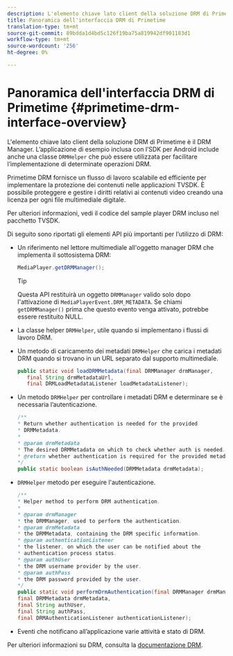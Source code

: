```yaml
---
description: L'elemento chiave lato client della soluzione DRM di Primetime è il DRM Manager. L’applicazione di esempio inclusa con l’SDK per Android include anche una classe DRMHelper che può essere utilizzata per facilitare l’implementazione di determinate operazioni DRM.
title: Panoramica dell'interfaccia DRM di Primetime
translation-type: tm+mt
source-git-commit: 89bdda1d4bd5c126f19ba75a819942df901183d1
workflow-type: tm+mt
source-wordcount: '256'
ht-degree: 0%

---
```



# Panoramica dell&#39;interfaccia DRM di Primetime {#primetime-drm-interface-overview}

L&#39;elemento chiave lato client della soluzione DRM di Primetime è il DRM Manager. L’applicazione di esempio inclusa con l’SDK per Android include anche una classe `DRMHelper` che può essere utilizzata per facilitare l’implementazione di determinate operazioni DRM.

<!--<a id="section_4DD54E085AB345FE9BE00865E56B28DB"></a>-->

Primetime DRM fornisce un flusso di lavoro scalabile ed efficiente per implementare la protezione dei contenuti nelle applicazioni TVSDK. È possibile proteggere e gestire i diritti relativi ai contenuti video creando una licenza per ogni file multimediale digitale.

Per ulteriori informazioni, vedi il codice del sample player DRM incluso nel pacchetto TVSDK.

Di seguito sono riportati gli elementi API più importanti per l’utilizzo di DRM:

* Un riferimento nel lettore multimediale all&#39;oggetto manager DRM che implementa il sottosistema DRM:

   ```java
   MediaPlayer.getDRMManager();
   ```

   >[!TIP]
   >
   >Questa API restituirà un oggetto `DRMManager` valido solo dopo l&#39;attivazione di `MediaPlayerEvent.DRM_METADATA`. Se chiami `getDRMManager()` prima che questo evento venga attivato, potrebbe essere restituito NULL.

* La classe helper `DRMHelper`, utile quando si implementano i flussi di lavoro DRM.
* Un metodo di caricamento dei metadati `DRMHelper` che carica i metadati DRM quando si trovano in un URL separato dal supporto multimediale.

   ```java
   public static void loadDRMMetadata(final DRMManager drmManager,  
      final String drmMetadataUrl,  
      final DRMLoadMetadataListener loadMetadataListener);
   ```

* Un metodo `DRMHelper` per controllare i metadati DRM e determinare se è necessaria l’autenticazione.

   ```java
   /** 
   * Return whether authentication is needed for the provided 
   * DRMMetadata. 
   * 
   * @param drmMetadata 
   * The desired DRMMetadata on which to check whether auth is needed. 
   * @return whether authentication is required for the provided metadata 
   */ 
   public static boolean isAuthNeeded(DRMMetadata drmMetadata);
   ```

* `DRMHelper` metodo per eseguire l&#39;autenticazione.

   ```java
   /** 
   * Helper method to perform DRM authentication. 
   * 
   * @param drmManager 
   * the DRMManager, used to perform the authentication. 
   * @param drmMetadata 
   * the DRMMetadata, containing the DRM specific information. 
   * @param authenticationListener 
   * the listener, on which the user can be notified about the 
   * authentication process status. 
   * @param authUser 
   * the DRM username provider by the user. 
   * @param authPass 
   * the DRM password provided by the user. 
   */ 
   public static void performDrmAuthentication(final DRMManager drmManager,  
   final DRMMetadata drmMetadata,  
   final String authUser,  
   final String authPass,  
   final DRMAuthenticationListener authenticationListener);
   ```

* Eventi che notificano all’applicazione varie attività e stato di DRM.

Per ulteriori informazioni su DRM, consulta la [documentazione DRM](https://helpx.adobe.com/primetime/user-guide.html).
